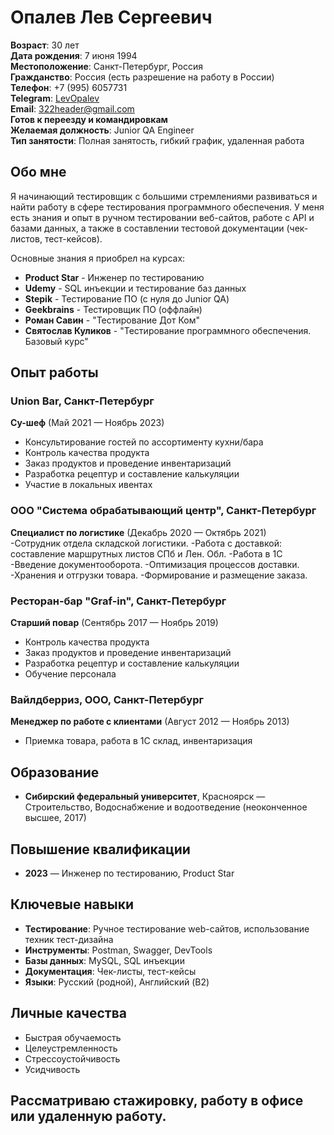 # Опалев Лев Сергеевич

**Возраст**: 30 лет  
**Дата рождения**: 7 июня 1994  
**Местоположение**: Санкт-Петербург, Россия  
**Гражданство**: Россия (есть разрешение на работу в России)  
**Телефон**: +7 (995) 6057731  
**Telegram**: [LevOpalev](https://t.me/LevOpalev)  
**Email**: [322header@gmail.com](mailto:322header@gmail.com)  
**Готов к переезду и командировкам**  
**Желаемая должность**: Junior QA Engineer  
**Тип занятости**: Полная занятость, гибкий график, удаленная работа

## Обо мне
Я начинающий тестировщик с большими стремлениями развиваться и найти работу в сфере тестирования программного обеспечения. У меня есть знания и опыт в ручном тестировании веб-сайтов, работе с API и базами данных, а также в составлении тестовой документации (чек-листов, тест-кейсов).

Основные знания я приобрел на курсах:
- **Product Star** - Инженер по тестированию
- **Udemy** - SQL инъекции и тестирование баз данных
- **Stepik** - Тестирование ПО (с нуля до Junior QA)
- **Geekbrains** - Тестировщик ПО (оффлайн)
- **Роман Савин** - "Тестирование Дот Ком"
- **Святослав Куликов** - "Тестирование программного обеспечения. Базовый курс"

## Опыт работы
### Union Bar, Санкт-Петербург  
**Су-шеф** (Май 2021 — Ноябрь 2023)  
- Консультирование гостей по ассортименту кухни/бара  
- Контроль качества продукта  
- Заказ продуктов и проведение инвентаризаций  
- Разработка рецептур и составление калькуляции  
- Участие в локальных ивентах

### ООО "Система обрабатывающий центр", Санкт-Петербург  
**Специалист по логистике** (Декабрь 2020 — Октябрь 2021)  
-Сотрудник отдела складской логистики.
-Работа с доставкой: составление маршрутных листов
СПб и Лен. Обл.
-Работа в 1С
-Введение документооборота.
-Оптимизация процессов доставки.
-Хранения и отгрузки товара.
-Формирование и размещение заказа.

### Ресторан-бар "Graf-in", Санкт-Петербург  
**Старший повар** (Сентябрь 2017 — Ноябрь 2019)  
- Контроль качества продукта  
- Заказ продуктов и проведение инвентаризаций  
- Разработка рецептур и составление калькуляции  
- Обучение персонала

### Вайлдберриз, ООО, Санкт-Петербург  
**Менеджер по работе с клиентами** (Август 2012 — Ноябрь 2013)  
- Приемка товара, работа в 1С склад, инвентаризация

## Образование
- **Сибирский федеральный университет**, Красноярск — Строительство, Водоснабжение и водоотведение (неоконченное высшее, 2017)

## Повышение квалификации
- **2023** — Инженер по тестированию, Product Star

## Ключевые навыки
- **Тестирование**: Ручное тестирование web-сайтов, использование техник тест-дизайна
- **Инструменты**: Postman, Swagger, DevTools
- **Базы данных**: MySQL, SQL инъекции
- **Документация**: Чек-листы, тест-кейсы
- **Языки**: Русский (родной), Английский (B2)

## Личные качества
- Быстрая обучаемость
- Целеустремленность
- Стрессоустойчивость
- Усидчивость

## Рассматриваю стажировку, работу в офисе или удаленную работу.
